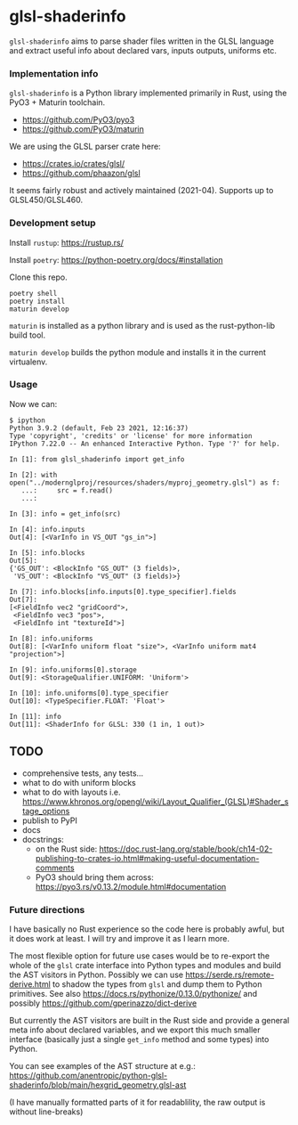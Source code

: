 # glsl-shaderinfo

`glsl-shaderinfo` aims to parse shader files written in the GLSL language and extract useful info about declared vars, inputs outputs, uniforms etc.


### Implementation info

`glsl-shaderinfo` is a Python library implemented primarily in Rust, using the PyO3 + Maturin toolchain.

* https://github.com/PyO3/pyo3
* https://github.com/PyO3/maturin

We are using the GLSL parser crate here:  

* https://crates.io/crates/glsl/
* https://github.com/phaazon/glsl

It seems fairly robust and actively maintained (2021-04). Supports up to GLSL450/GLSL460.


### Development setup

Install `rustup`: https://rustup.rs/

Install `poetry`: https://python-poetry.org/docs/#installation

Clone this repo.

```
poetry shell
poetry install
maturin develop
```

`maturin` is installed as a python library and is used as the rust-python-lib build tool.

`maturin develop` builds the python module and installs it in the current virtualenv.


### Usage

Now we can:
```pycon
$ ipython
Python 3.9.2 (default, Feb 23 2021, 12:16:37)
Type 'copyright', 'credits' or 'license' for more information
IPython 7.22.0 -- An enhanced Interactive Python. Type '?' for help.

In [1]: from glsl_shaderinfo import get_info

In [2]: with open("../modernglproj/resources/shaders/myproj_geometry.glsl") as f:
   ...:     src = f.read()
   ...:

In [3]: info = get_info(src)

In [4]: info.inputs
Out[4]: [<VarInfo in VS_OUT "gs_in">]

In [5]: info.blocks
Out[5]:
{'GS_OUT': <BlockInfo "GS_OUT" (3 fields)>,
 'VS_OUT': <BlockInfo "VS_OUT" (3 fields)>}

In [7]: info.blocks[info.inputs[0].type_specifier].fields
Out[7]:
[<FieldInfo vec2 "gridCoord">,
 <FieldInfo vec3 "pos">,
 <FieldInfo int "textureId">]

In [8]: info.uniforms
Out[8]: [<VarInfo uniform float "size">, <VarInfo uniform mat4 "projection">]

In [9]: info.uniforms[0].storage
Out[9]: <StorageQualifier.UNIFORM: 'Uniform'>

In [10]: info.uniforms[0].type_specifier
Out[10]: <TypeSpecifier.FLOAT: 'Float'>

In [11]: info
Out[11]: <ShaderInfo for GLSL: 330 (1 in, 1 out)>
```


## TODO

* comprehensive tests, any tests...
* what to do with uniform blocks
* what to do with layouts i.e. https://www.khronos.org/opengl/wiki/Layout_Qualifier_(GLSL)#Shader_stage_options
* publish to PyPI
* docs
* docstrings:
	* on the Rust side: https://doc.rust-lang.org/stable/book/ch14-02-publishing-to-crates-io.html#making-useful-documentation-comments
	* PyO3 should bring them across: https://pyo3.rs/v0.13.2/module.html#documentation

### Future directions

I have basically no Rust experience so the code here is probably awful, but it does work at least. I will try and improve it as I learn more.

The most flexible option for future use cases would be to re-export the whole of the `glsl` crate interface into Python types and modules and build the AST visitors in Python.  Possibly we can use https://serde.rs/remote-derive.html to shadow the types from `glsl` and dump them to Python primitives. See also https://docs.rs/pythonize/0.13.0/pythonize/ and possibly https://github.com/gperinazzo/dict-derive

But currently the AST visitors are built in the Rust side and provide a general meta info about declared variables, and we export this much smaller interface (basically just a single `get_info` method and some types) into Python.

You can see examples of the AST structure at e.g.:  
https://github.com/anentropic/python-glsl-shaderinfo/blob/main/hexgrid_geometry.glsl-ast

(I have manually formatted parts of it for readablility, the raw output is without line-breaks)
